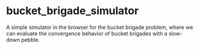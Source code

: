 # bucket_brigade_simulator

A simple simulator in the browser for the bucket brigade problem, where we can
evaluate the convergence behavior of bucket brigades with a slow-down pebble.
